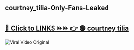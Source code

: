 
 ## courtney_tilia-Only-Fans-Leaked

# <h2><a href="https://clipsfans.com/courtney_tilia&ref=git">🔗 Click to LINKS ⏩⏩ 👉 🟢 courtney tilia </a></h2>

<a href="https://clipsfans.com/courtney_tilia&ref=git" rel="nofollow" data-target="animated-image.originalLink"><img src="https://i.ibb.co.com/xMMVF88/686577567.gif" alt="Viral Video Original" style="max-width: 100%; display: inline-block;" data-target="animated-image.originalImage"></a>
